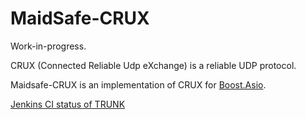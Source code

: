 MaidSafe-CRUX
=============

Work-in-progress.

CRUX (Connected Reliable Udp eXchange) is a reliable UDP protocol.

Maidsafe-CRUX is an implementation of CRUX for [Boost.Asio](http://www.boost.org/doc/libs/release/libs/asio/).

[Jenkins CI status of TRUNK](wiki/Jenkins-CI-status-of-TRUNK)
